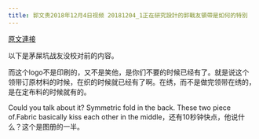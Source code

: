 ```yaml
---
title: 郭文贵2018年12月4日视频 20181204_1正在研究設計的郭戰友領帶是如何的特別
---
```


[原文連接](https://gnews.org/ThreadView/53478554)

以下是茅屎坑战友没校对前的内容。

  而这个logo不是印刷的，又不是笑他，是你们不要的时候已经有了。就是说这个领带订原材料的时候，在织的时候就已经有了啊。在绣，而不是做完领带在绣的，是在定布料的时候就有的。

  Could you talk about it? Symmetric fold in the back. These two piece of.Fabric basically kiss each other in the middle，还有10秒钟快点，他说什么？这个是图册的一半。
